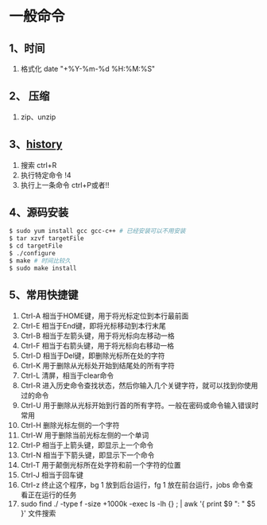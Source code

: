 # 一般命令
## 1、时间
1. 格式化 date "+%Y-%m-%d %H:%M:%S"
## 2、 压缩
1. zip、unzip
## 3、[history](https://linuxtoy.org/archives/history-command-usage-examples.html)
1. 搜索 ctrl+R 
2. 执行特定命令 !4
3. 执行上一条命令 ctrl+P或者!!
## 4、源码安装
```sh
$ sudo yum install gcc gcc-c++ # 已经安装可以不用安装
$ tar xzvf targetFile
$ cd targetFile
$ ./configure
$ make # 时间比较久
$ sudo make install
```
## 5、常用快捷键
1. Ctrl-A 相当于HOME键，用于将光标定位到本行最前面
2. Ctrl-E 相当于End键，即将光标移动到本行末尾
3. Ctrl-B 相当于左箭头键，用于将光标向左移动一格
4. Ctrl-F 相当于右箭头键，用于将光标向右移动一格
5. Ctrl-D 相当于Del键，即删除光标所在处的字符
6. Ctrl-K 用于删除从光标处开始到结尾处的所有字符
7. Ctrl-L 清屏，相当于clear命令
8. Ctrl-R 进入历史命令查找状态，然后你输入几个关键字符，就可以找到你使用过的命令
9. Ctrl-U 用于删除从光标开始到行首的所有字符。一般在密码或命令输入错误时常用
10. Ctrl-H 删除光标左侧的一个字符
11. Ctrl-W 用于删除当前光标左侧的一个单词
12. Ctrl-P 相当于上箭头键，即显示上一个命令
13. Ctrl-N 相当于下箭头键，即显示下一个命令
14. Ctrl-T 用于颠倒光标所在处字符和前一个字符的位置
15. Ctrl-J 相当于回车键
16. Ctrl-z 终止这个程序，bg 1 放到后台运行，fg 1 放在前台运行，jobs  命令查看正在运行的任务
17. sudo find ./ -type f -size +1000k -exec ls -lh {} \; | awk '{ print $9 ": " $5 }' 文件搜索